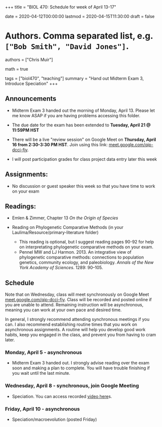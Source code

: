 +++
title = "BIOL 470: Schedule for week of April 13-17"

date = 2020-04-12T00:00:00
lastmod = 2020-04-15T11:30:00
draft = false

# Authors. Comma separated list, e.g. `["Bob Smith", "David Jones"]`.
authors = ["Chris Muir"]

math = true

tags = ["biol470", "teaching"]
summary = "Hand out Midterm Exam 3, Introduce Speciation"
+++

## Announcements

* Midterm Exam 3 handed out the morning of Monday, April 13. Please let me know ASAP if you are having problems accessing this folder.

* The due date for the exam has been extended to **Tuesday, April 21 @ 11:59PM HST**

* There will be a live "review session" on Google Meet on **Thursday, April 16 from 2:30-3:30 PM HST**. Join using this link: [meet.google.com/qip-dcci-fjy](https://meet.google.com/qip-dcci-fjy).

* I will post participation grades for class project data entry later this week

## Assignments:

* No discussion or guest speaker this week so that you have time to work on your exam

## Readings:

* Emlen & Zimmer, Chapter 13 *On the Origin of Species*

* Reading on Phylogenetic Comparative Methods (in your Laulima/Resource/primary-literature folder)

  - This reading is optional, but I suggest reading pages 90-92 for help on interpretating phylogenetic comparative methods on your exam.
  - Pennel MW and LJ Harmon. 2013. An integrative view of phylogenetic comparative methods: connections to population genetics, community ecology, and paleobiology. *Annals of the New York Academy of Sciences*. 1289: 90–105.
  
## Schedule

Note that on Wednesday, class will meet synchronously on Google Meet [meet.google.com/qip-dcci-fjy](https://meet.google.com/qip-dcci-fjy). Class will be recorded and posted online if you are unable to attend. Remaining instruction will be asynchronous, meaning you can work at your own pace and desired time.

In general, I strongly recommend attending synchronous meetings if you can. I also recommend establishing routine times that you work on asynchronous assignments. A routine will help you develop good work habits, keep you engaged in the class, and prevent you from having to cram later.

### Monday, April 5 - asynchronous

* Midterm Exam 3 handed out. I strongly advise reading over the exam soon and making a plan to complete. You will have trouble finishing if you wait until the last minute.

### Wednesday, April 8 - synchronous, join Google Meeting

* Speciation. You can access recorded [video here](https://drive.google.com/open?id=1ogeNAB6RWEYkd0Jqyh59xU3vtfR4P3SD)s.

### Friday, April 10 - asynchronous

* Speciation/macroevolution (posted Friday)
